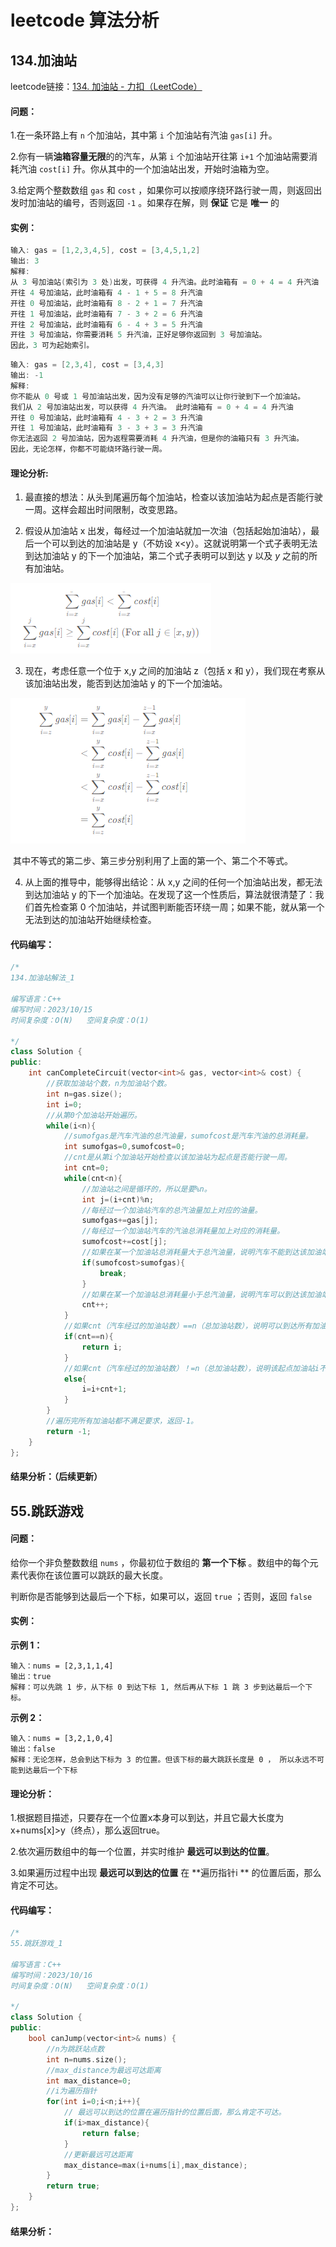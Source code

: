 # leetcode 算法分析

## 134.加油站

leetcode链接：[134. 加油站 - 力扣（LeetCode）](https://leetcode.cn/problems/gas-station/description/)

#### 问题：

1.在一条环路上有 `n` 个加油站，其中第 `i` 个加油站有汽油 `gas[i]` 升。

2.你有一辆**油箱容量无限**的的汽车，从第 `i` 个加油站开往第 `i+1` 个加油站需要消耗汽油 `cost[i]` 升。你从其中的一个加油站出发，开始时油箱为空。

3.给定两个整数数组 `gas` 和 `cost` ，如果你可以按顺序绕环路行驶一周，则返回出发时加油站的编号，否则返回 `-1` 。如果存在解，则 **保证** 它是 **唯一** 的

#### 实例：

```c++
输入: gas = [1,2,3,4,5], cost = [3,4,5,1,2]
输出: 3
解释:
从 3 号加油站(索引为 3 处)出发，可获得 4 升汽油。此时油箱有 = 0 + 4 = 4 升汽油
开往 4 号加油站，此时油箱有 4 - 1 + 5 = 8 升汽油
开往 0 号加油站，此时油箱有 8 - 2 + 1 = 7 升汽油
开往 1 号加油站，此时油箱有 7 - 3 + 2 = 6 升汽油
开往 2 号加油站，此时油箱有 6 - 4 + 3 = 5 升汽油
开往 3 号加油站，你需要消耗 5 升汽油，正好足够你返回到 3 号加油站。
因此，3 可为起始索引。
```

```c++
输入: gas = [2,3,4], cost = [3,4,3]
输出: -1
解释:
你不能从 0 号或 1 号加油站出发，因为没有足够的汽油可以让你行驶到下一个加油站。
我们从 2 号加油站出发，可以获得 4 升汽油。 此时油箱有 = 0 + 4 = 4 升汽油
开往 0 号加油站，此时油箱有 4 - 3 + 2 = 3 升汽油
开往 1 号加油站，此时油箱有 3 - 3 + 3 = 3 升汽油
你无法返回 2 号加油站，因为返程需要消耗 4 升汽油，但是你的油箱只有 3 升汽油。
因此，无论怎样，你都不可能绕环路行驶一周。
```

#### 理论分析:

1. 最直接的想法：从头到尾遍历每个加油站，检查以该加油站为起点是否能行驶一周。这样会超出时间限制，改变思路。

2. 假设从加油站 x 出发，每经过一个加油站就加一次油（包括起始加油站），最后一个可以到达的加油站是 y（不妨设 x<y）。这就说明第一个式子表明无法到达加油站 y 的下一个加油站，第二个式子表明可以到达 y 以及 *y* 之前的所有加油站。

![fig-134-1](./assets/fig-134-1.png)

3. 现在，考虑任意一个位于 x,y 之间的加油站 z（包括 x 和 y），我们现在考察从该加油站出发，能否到达加油站 y 的下一个加油站。

![fig-134-2](./assets/fig-134-2.png)



​	其中不等式的第二步、第三步分别利用了上面的第一个、第二个不等式。

4. 从上面的推导中，能够得出结论：从 x,y 之间的任何一个加油站出发，都无法到达加油站 y 的下一个加油站。在发现了这一个性质后，算法就很清楚了：我们首先检查第 0 个加油站，并试图判断能否环绕一周；如果不能，就从第一个无法到达的加油站开始继续检查。



#### 代码编写：

```c++
/*
134.加油站解法_1

编写语言：C++
编写时间：2023/10/15
时间复杂度：O(N)   空间复杂度：O(1)

*/
class Solution {
public:
    int canCompleteCircuit(vector<int>& gas, vector<int>& cost) {
        //获取加油站个数，n为加油站个数。
        int n=gas.size();
        int i=0;
        //从第0个加油站开始遍历。
        while(i<n){
            //sumofgas是汽车汽油的总汽油量，sumofcost是汽车汽油的总消耗量。
            int sumofgas=0,sumofcost=0;
            //cnt是从第i个加油站开始检查以该加油站为起点是否能行驶一周。
            int cnt=0;
            while(cnt<n){
                //加油站之间是循环的，所以是要%n。
                int j=(i+cnt)%n;
                //每经过一个加油站汽车的总汽油量加上对应的油量。
                sumofgas+=gas[j];
                //每经过一个加油站汽车的汽油总消耗量加上对应的消耗量。
                sumofcost+=cost[j];
                //如果在某一个加油站总消耗量大于总汽油量，说明汽车不能到达该加油站。
                if(sumofcost>sumofgas){
                    break;
                }
                //如果在某一个加油站总消耗量小于总汽油量，说明汽车可以到达该加油站，cnt++判断下一个加油站。
                cnt++;
            } 
            //如果cnt（汽车经过的加油站数）==n（总加油站数），说明可以到达所有加油站，返回起点加油站i。
            if(cnt==n){
                return i;
            }
            //如果cnt（汽车经过的加油站数）！=n（总加油站数），说明该起点加油站i不可以到达所有加油站，接下来以i+cnt+1为起点加油站继续判断。
            else{
                i=i+cnt+1;
            }
        }
        //遍历完所有加油站都不满足要求，返回-1。
        return -1;
    }
};
```

#### 结果分析：（后续更新）



## 55.跳跃游戏

#### 问题：

给你一个非负整数数组 `nums` ，你最初位于数组的 **第一个下标** 。数组中的每个元素代表你在该位置可以跳跃的最大长度。

判断你是否能够到达最后一个下标，如果可以，返回 `true` ；否则，返回 `false` 

#### 实例：

**示例 1：**

```
输入：nums = [2,3,1,1,4]
输出：true
解释：可以先跳 1 步，从下标 0 到达下标 1, 然后再从下标 1 跳 3 步到达最后一个下标。
```

**示例 2：**

```
输入：nums = [3,2,1,0,4]
输出：false
解释：无论怎样，总会到达下标为 3 的位置。但该下标的最大跳跃长度是 0 ， 所以永远不可能到达最后一个下标
```

#### 理论分析：

1.根据题目描述，只要存在一个位置x本身可以到达，并且它最大长度为x+nums[x]>y（终点），那么返回true。

2.依次遍历数组中的每一个位置，并实时维护 **最远可以到达的位置**。

3.如果遍历过程中出现  **最远可以到达的位置**  在  **遍历指针i ** 的位置后面，那么肯定不可达。

#### 代码编写：

```C++
/*
55.跳跃游戏_1

编写语言：C++
编写时间：2023/10/16
时间复杂度：O(N)   空间复杂度：O(1)

*/
class Solution {
public:
    bool canJump(vector<int>& nums) {
        //n为跳跃站点数
        int n=nums.size();
        //max_distance为最远可达距离
        int max_distance=0;
        //i为遍历指针
        for(int i=0;i<n;i++){
            // 最远可以到达的位置在遍历指针的位置后面，那么肯定不可达。
            if(i>max_distance){
                return false;
            }
            //更新最远可达距离
            max_distance=max(i+nums[i],max_distance);
        }
        return true;
    }
};
```

#### 结果分析：
